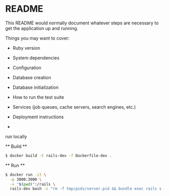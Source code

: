 # README

This README would normally document whatever steps are necessary to get the
application up and running.

Things you may want to cover:

* Ruby version

* System dependencies

* Configuration

* Database creation

* Database initialization

* How to run the test suite

* Services (job queues, cache servers, search engines, etc.)

* Deployment instructions

*

run locally

** Build **

```bash
$ docker build -t rails-dev -f Dockerfile-dev .
```

** Run **

```bash
$ docker run -it \
  -p 3000:3000 \
  -v "$(pwd)":/rails \
  rails-dev bash -c "rm -f tmp/pids/server.pid && bundle exec rails s -b 0.0.0.0 -p 3000"
```

